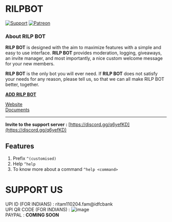 # RILPBOT

[![Support](https://discordapp.com/api/guilds/741999360539099199/widget.png?style=shield)](https://discord.gg/q6yefKD) 
[![Patreon](https://img.shields.io/badge/Donate-Patreon-orange.svg)](https://www.patreon.com/rilpdevelopment) 

### About **RILP BOT**

**RILP BOT** is designed with the aim to maximize features with a simple and easy to use interface. **RILP BOT** provides moderation, logging, giveaways, an invite manager, and most importantly, a nice custom welcome message for your new members.

**RILP BOT** is the only bot you will ever need. If **RILP BOT** does not satisfy your needs for any reason, please tell us, so that we can all make RILP BOT better, together.

**[ADD RILP BOT](https://discord.com/oauth2/authorize?client_id=718501137484873748&permissions=1036348662&scope=bot)**

[Website](https://rilp-bot4.webnode.com/) \
[Documents](https://rilp-bot4.webnode.com/docs/) 

___
**Invite to the support server :**
[https://discord.gg/q6yefKD](https://discord.gg/q6yefKD)

## Features
1. Prefix
`^(customised)`
2. Help
`^help`
3. To know more about a command
`^help <command>`


# SUPPORT US 
UPI ID (FOR INDIANS) : ritam110204.fam@idfcbank \
UPI QR CODE (FOR INDIANS) : ![image](https://media.discordapp.net/attachments/677173250178023426/772834253787758602/IMG_20201102_201714.jpg?width=497&height=499) \
PAYPAL : **COMING SOON**
